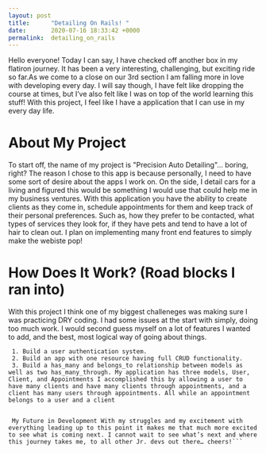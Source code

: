 ```yaml
---
layout: post
title:      "Detailing On Rails! "
date:       2020-07-16 18:33:42 +0000
permalink:  detailing_on_rails
---
```



Hello everyone! Today I can say, I have checked off another box in my flatiron journey. It has been a very interesting, challenging, but exciting ride so far.As we come to a close on our 3rd section I am falling more in love with developing every day. I will say though, I have felt like dropping the course at times, but I’ve also felt like I was on top of the world learning this stuff! With this project, I feel like I have a application that I can use in my every day life.


# About My Project
To start off, the name of my project is "Precision Auto Detailing"... boring, right? The reason I chose to this app is because personally, I need to have some sort of desire about the apps I work on. On the side, I detail cars for a living and figured this would be something I would use that could help me in my business ventures. With this application you have the ability to create clients as they come in, schedule appointments for them and keep track of their personal preferences. Such as, how they prefer to be contacted, what types of services they look for, if they have pets and tend to have a lot of hair to clean out. I plan on implementing many front end features to simply make the webiste pop!

# How Does It Work? (Road blocks I ran into)
With this project I think one of my biggest challeneges was making sure I was practicing DRY coding. I had some issues at the start with simply, doing too much work. I would second guess myself on a lot of features I wanted to add, and the best, most logical way of going about things. 
```
 1. Build a user authentication system.
 2. Build an app with one resource having full CRUD functionality.
 3. Build a has_many and belongs_to relationship between models as well as two has_many_through. My application has three models, User, Client, and Appointments I accomplished this by allowing a user to have many clients and have many clients through appointments, and a client has many users through appointments. All while an appointment belongs to a user and a client


 My Future in Development With my struggles and my excitement with everything leading up to this point it makes me that much more excited to see what is coming next. I cannot wait to see what’s next and where this journey takes me, to all other Jr. devs out there… cheers!```


